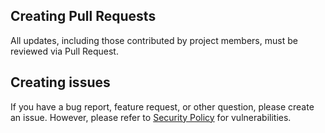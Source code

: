 ## Creating Pull Requests
All updates, including those contributed by project members, must be reviewed via Pull Request.

## Creating issues
If you have a bug report, feature request, or other question, please create an issue. However, please refer to [Security Policy](https://github.com/hawkv6/hawkwing/blob/main/SECURITY.md) for vulnerabilities.
